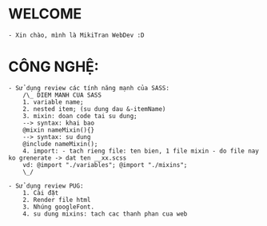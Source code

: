 # WELCOME

    - Xin chào, mình là MikiTran WebDev :D

# CÔNG NGHỆ:

    - Sử dụng review các tính năng mạnh của SASS:
        /\_ DIEM MANH CUA SASS
        1. variable name;
        2. nested item; (su dung dau &-itemName)
        3. mixin: doan code tai su dung;
        --> syntax: khai bao
        @mixin nameMixin(){}
        --> syntax: su dung
        @include nameMixin();
        4. import: - tach rieng file: ten bien, 1 file mixin - do file nay ko grenerate -> dat ten __xx.scss
        vd: @import "./variables"; @import "./mixins";
        \_/

    - Sử dụng review PUG:
        1. Cài đặt
        2. Render file html
        3. Nhúng googleFont.
        4. su dung mixins: tach cac thanh phan cua web
